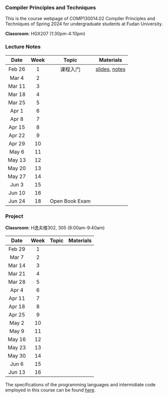 ### Compiler Principles and Techniques 
This is the course webpage of COMP130014.02 Compiler Principles and Techniques of Spring 2024 for undergraduate students at Fudan University. 

**Classroom**: HGX207 (1:30pm-4:10pm)

### Lecture Notes

| Date | Week | Topic | Materials | 
|:---------:|:---------:|:---------:|:------------------:|
| Feb 26 |  1  | 课程入门  | [slides](slides/L1-课程入门.pdf), [notes](notes/l1-intro.pdf) |
| Mar 4   |  2  |   | |
| Mar 11 |  3  |   | |
| Mar 18 |  4  |   | |
| Mar 25 |  5  |   | |
| Apr 1   |  6   |   | |
| Apr 8   |  7   |   | |
| Apr 15 |  8   |   | |
| Apr 22 |  9   |   | |
| Apr 29 |  10   |   | |
| May 6  |  11   |   | |
| May 13 |  12  |   | |
| May 20 |  13  |   | |
| May 27 |  14  |   | |
| Jun 3    |  15  |   | |
| Jun 10  |  16  |   | |
| Jun 24  | 18  | Open Book Exam  | |

<!--
| Date | Week | Topic | Materials | Reading |
|:---------:|:---------:|:---------:|:------------------:|:----------------------------------:|
| Sep 8 | 1 | 课程入门 | [slides](slides/L1-课程入门.pdf), [lecture notes](notes/l1-intro.pdf)  | [The History of Fortran I, II, and III](reading/1-fortran.pdf), John Backus, 1978 |
| Sep 15 | 2 | 词法分析 | [slides](slides/L2-词法分析.pdf), [lecture notes](notes/l2-lex.pdf)  | [Finite Automata And Their Decision Troblems](reading/2-fa.pdf), Dana Scott, 1959 |
| Sep 22 | 3 | 上下文无关文法 | [slides](slides/L3-CFG.pdf), [lecture notes](notes/l3-cfg.pdf) | [CFL/Dyck Reachability: An Algorithmic Perspective](https://dl.acm.org/doi/abs/10.1145/3583660.3583664), Andreas Pavlogiannis, 2023 |
| Sep 29 | 4 | 中秋节假期 No Class | |  |
| Oct 6 (调课至 Oct 8) | 5 | 句法分析：LL(1)/SLR文法 |LL(1) [slides](slides/L4-LL1.pdf), [video](https://cloud.fudan.edu.cn/#routeview/s/7jqMEDbg); [practice](practice/first.htm) SLR文法 [slides](slides/L5-SLR.pdf), [video](https://cloud.fudan.edu.cn/#routeview/s/CeJ0VUFY)  | - |
| Oct 13 | 6 | TeaPL设计 | [slides](slides/L6-TeaPL设计.pdf), [video](https://cloud.fudan.edu.cn/#routeview/s/DwVePVAd) | [Parsing Expression Grammars: A Recognition-Based Syntactic Foundation](https://dl.acm.org/doi/abs/10.1145/964001.964011), Bryan Ford, 2004  |
| Oct 20 | 7 | L7-AST+Types.pdf | [slides](slides/L7-AST+Types.pdf), [lecture notes](notes/l7-ast.pdf) | [Hybrid Type Checking](https://dl.acm.org/doi/pdf/10.1145/1111037.1111059?casa_token=HYEFXqjwckkAAAAA:pC5t1mo-xoT71PL84SNQ4BNiCC2c1zojsNKZMUobQfVayJ-tNAMFQlYVtOHr0pXuOkiVwjS7KC8Z), Cormac Flanagan, 2006 |
| Oct 27 | 8 | L8-Linear IR | [slides](slides/L8-线性IR.pdf) | [LLVM: A Compilation Framework for Lifelong Program Analysis & Transformation](https://ieeexplore.ieee.org/abstract/document/1281665), Chris Lattner, V. Adve, CGO 2004 |
| Nov 3 | 9 | SSA | [slides](slides/L9-SSA.pdf), [lecture notes](notes/l9-ssa.pdf) | [MLIR: Scaling Compiler Infrastructure for Domain Specific Computation](https://ieeexplore.ieee.org/abstract/document/9370308), Chris Lattner et al, CGO 2021 | 
| Nov 10 | 10 | Optimization | [slides](slides/L10-IROpti.pdf) | |
| Nov 17 | 11 | 语言功能和设计模式 | [slides](slides/L11-语言More.pdf) | |
| Nov 24 | 12 | 汇编代码 | [slides](slides/L12-汇编代码.pdf) | |
| Dec 1 | 13 | 指令选择和调度 | [slides](slides/L13-指令选择和调度) | |
| Dec 8 | 14 | 寄存器分配 | [slides](slides/L14-寄存器分配) | |
| Dec 15 | 15 | 异常处理| [slides](slides/L15-异常处理) | | 
| Dec 22 | 16 | | | |
| Dec 29 | 17 | No Class (University Exam Week) | | |
| Jan 5 | Week 18 | Open Book Exam (15:30-17:30) |  | |
-->

### Project

**Classroom**: H逸夫楼302, 305 (8:00am-9:40am)

| Date | Week | Topic | Materials |
|:---------:|:---------:|:---------:|:------------------:|
| Feb 29 |  1  |  | |
| Mar 7   |  2  |   | |
| Mar 14 |  3  |   | |
| Mar 21 |  4  |   | |
| Mar 28 |  5  |   | |
| Apr 4   |  6   |   | |
| Apr 11 |  7   |   | |
| Apr 18 |  8   |   | |
| Apr 25 |  9   |   | |
| May 2 |  10   |   | |
| May 9  |  11   |   | |
| May 16 |  12  |   | |
| May 23 |  13  |   | |
| May 30 |  14  |   | |
| Jun 6    |  15  |   | |
| Jun 13  |  16  |   | |
<!--
| Date | Week | Topic | Materials |
|:---------:|:---------:|:------------------:|:----------------------------------:|
| Sep 15 | 2 | 使用解析工具开发计算器 | [文件](project/Assignment-1.zip) |
| Sep 29 | 4 | No Class 中秋节假期 |  |
| Oct 13 | 6 | TeaPL编译器开发：语法解析 | [Link](https://github.com/hxuhack/compiler_project/tree/assignment-2) |
| Oct 27 | 8 | TeaPL编译器开发：类型检查 | [Link](https://github.com/hxuhack/compiler_project/tree/ass-3-typecheck) |
| Nov 10 | 10 | TeaPL编译器开发：线性IR | [Link](https://github.com/hxuhack/compiler_project/blob/assignment4/src/assignment4.md) |
| Nov 24 | 12 | TeaPL编译器开发：SSA | [Link](https://github.com/hxuhack/compiler_project/tree/assignment5) |
| Dec 8   | 14 | TeaPL编译器开发：指令选择 | [Link](https://github.com/hxuhack/compiler_project/tree/assignment6) |
| Dec 22 | 16 | | |
| Jan 5 | Week 18 | Open Book Exam (15:30-17:30) |  |
-->

The specifications of the programming languages and intermidiate code employed in this course can be found [here](teapl/README.md). 


